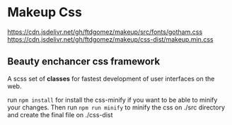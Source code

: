 # Makeup Css

https://cdn.jsdelivr.net/gh/ftdgomez/makeup/src/fonts/gotham.css
https://cdn.jsdelivr.net/gh/ftdgomez/makeup/css-dist/makeup.min.css

## Beauty enchancer css framework

A scss set of **classes** for fastest development of user interfaces on the web.

run `npm install` for install the css-minify if you want to be able to minify your changes. Then run `npm run minify` to minify the css on ./src directory and create the final file on ./css-dist
